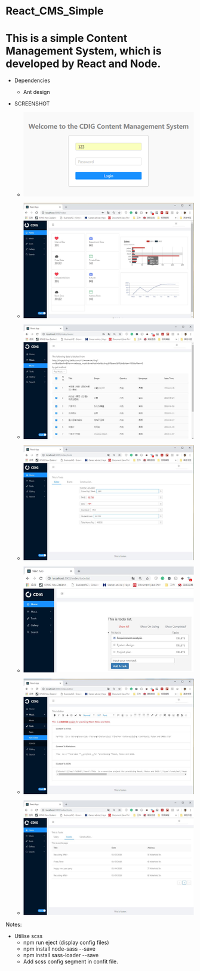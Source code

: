 # React_CMS_Simple
# This is a simple Content Management System, which is developed by React and Node. 

+ Dependencies
    + Ant design
    

+ SCREENSHOT
    + ![image](https://github.com/fishinsea2014/React_CMS_Simple/blob/master/screenshot/react_login.png)

    + ![image](https://github.com/fishinsea2014/React_CMS_Simple/blob/master/screenshot/react_home..jpg)
    + ![image](https://github.com/fishinsea2014/React_CMS_Simple/blob/master/screenshot/react_music.jpg)
    + ![image](https://github.com/fishinsea2014/React_CMS_Simple/blob/master/screenshot/react_salary.jpg)
    + ![image](https://github.com/fishinsea2014/React_CMS_Simple/blob/master/screenshot/react_todo.jpg)
    + ![image](https://github.com/fishinsea2014/React_CMS_Simple/blob/master/screenshot/react_editor.jpg)
    + ![image](https://github.com/fishinsea2014/React_CMS_Simple/blob/master/screenshot/react_event.jpg)

Notes:
+ Utilise scss
    + npm run eject (display config files)
    + npm install node-sass --save
    + npm install sass-loader --save
    + Add scss config segment in confit file.
